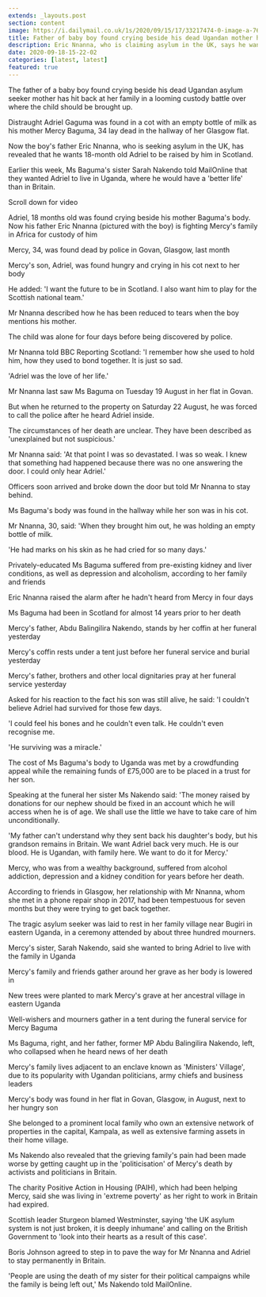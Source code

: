 ```yaml
---
extends: _layouts.post
section: content
image: https://i.dailymail.co.uk/1s/2020/09/15/17/33217474-0-image-a-76_1600187540093.jpg 
title: Father of baby boy found crying beside his dead Ugandan mother hits back in custody battle 
description: Eric Nnanna, who is claiming asylum in the UK, says he wants his 18-month-old son Adriel to be raised in Britain after he was found crying in his cot next to the dead body of his mother in Glasgow. 
date: 2020-09-18-15-22-02 
categories: [latest, latest] 
featured: true 
--- 
```

The father of a baby boy found crying beside his dead Ugandan asylum seeker mother has hit back at her family in a looming custody battle over where the child should be brought up.

Distraught Adriel Gaguma was found in a cot with an empty bottle of milk as his mother Mercy Baguma, 34 lay dead in the hallway of her Glasgow flat.

Now the boy's father Eric Nnanna, who is seeking asylum in the UK, has revealed that he wants 18-month old Adriel to be raised by him in Scotland. 

Earlier this week, Ms Baguma's sister Sarah Nakendo told MailOnline that they wanted Adriel to live in Uganda, where he would have a 'better life' than in Britain.

Scroll down for video 

Adriel, 18 months old was found crying beside his mother Baguma's body. Now his father Eric Nnanna (pictured with the boy) is fighting Mercy's family in Africa for custody of him

Mercy, 34, was found dead by police in Govan, Glasgow, last month

Mercy's son, Adriel, was found hungry and crying in his cot next to her body

He added: 'I want the future to be in Scotland. I also want him to play for the Scottish national team.'

Mr Nnanna described how he has been reduced to tears when the boy mentions his mother.

The child was alone for four days before being discovered by police.

Mr Nnanna told BBC Reporting Scotland: 'I remember how she used to hold him, how they used to bond together. It is just so sad.

'Adriel was the love of her life.'

Mr Nnanna last saw Ms Baguma on Tuesday 19 August in her flat in Govan.

But when he returned to the property on Saturday 22 August, he was forced to call the police after he heard Adriel inside.

The circumstances of her death are unclear. They have been described as 'unexplained but not suspicious.'

Mr Nnanna said: 'At that point I was so devastated. I was so weak. I knew that something had happened because there was no one answering the door. I could only hear Adriel.'

Officers soon arrived and broke down the door but told Mr Nnanna to stay behind.

Ms Baguma's body was found in the hallway while her son was in his cot.

Mr Nnanna, 30, said: 'When they brought him out, he was holding an empty bottle of milk.

'He had marks on his skin as he had cried for so many days.' 

Privately-educated Ms Baguma suffered from pre-existing kidney and liver conditions, as well as depression and alcoholism, according to her family and friends

Eric Nnanna raised the alarm after he hadn't heard from Mercy in four days

Ms Baguma had been in Scotland for almost 14 years prior to her death

Mercy's father, Abdu Balingilira Nakendo, stands by her coffin at her funeral yesterday

Mercy's coffin rests under a tent just before her funeral service and burial yesterday

Mercy's father, brothers and other local dignitaries pray at her funeral service yesterday

Asked for his reaction to the fact his son was still alive, he said: 'I couldn't believe Adriel had survived for those few days.

'I could feel his bones and he couldn't even talk. He couldn't even recognise me.

'He surviving was a miracle.'

The cost of Ms Baguma's body to Uganda was met by a crowdfunding appeal while the remaining funds of £75,000 are to be placed in a trust for her son.

Speaking at the funeral her sister Ms Nakendo said: 'The money raised by donations for our nephew should be fixed in an account which he will access when he is of age. We shall use the little we have to take care of him unconditionally.

'My father can't understand why they sent back his daughter's body, but his grandson remains in Britain. We want Adriel back very much. He is our blood. He is Ugandan, with family here. We want to do it for Mercy.'

Mercy, who was from a wealthy background, suffered from alcohol addiction, depression and a kidney condition for years before her death.

According to friends in Glasgow, her relationship with Mr Nnanna, whom she met in a phone repair shop in 2017, had been tempestuous for seven months but they were trying to get back together.

The tragic asylum seeker was laid to rest in her family village near Bugiri in eastern Uganda, in a ceremony attended by about three hundred mourners. 

Mercy's sister, Sarah Nakendo, said she wanted to bring Adriel to live with the family in Uganda

Mercy's family and friends gather around her grave as her body is lowered in

New trees were planted to mark Mercy's grave at her ancestral village in eastern Uganda

Well-wishers and mourners gather in a tent during the funeral service for Mercy Baguma

Ms Baguma, right, and her father, former MP Abdu Balingilira Nakendo, left, who collapsed when he heard news of her death

Mercy's family lives adjacent to an enclave known as 'Ministers' Village', due to its popularity with Ugandan politicians, army chiefs and business leaders

Mercy's body was found in her flat in Govan, Glasgow, in August, next to her hungry son 

She belonged to a prominent local family who own an extensive network of properties in the capital, Kampala, as well as extensive farming assets in their home village.

Ms Nakendo also revealed that the grieving family's pain had been made worse by getting caught up in the 'politicisation' of Mercy's death by activists and politicians in Britain.

The charity Positive Action in Housing (PAIH), which had been helping Mercy, said she was living in 'extreme poverty' as her right to work in Britain had expired.

Scottish leader Sturgeon blamed Westminster, saying 'the UK asylum system is not just broken, it is deeply inhumane' and calling on the British Government to 'look into their hearts as a result of this case'.

Boris Johnson agreed to step in to pave the way for Mr Nnanna and Adriel to stay permanently in Britain.

'People are using the death of my sister for their political campaigns while the family is being left out,' Ms Nakendo told MailOnline.  

